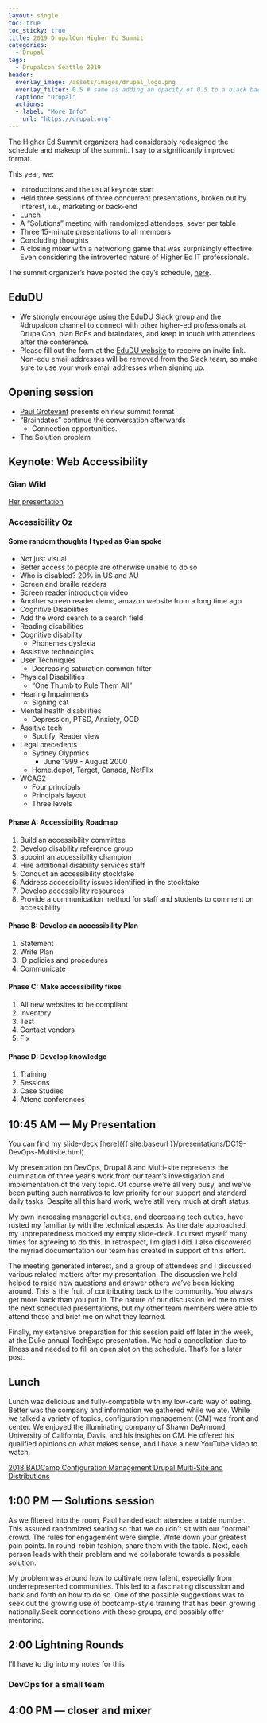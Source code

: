```yaml
---
layout: single
toc: true
toc_sticky: true
title: 2019 DrupalCon Higher Ed Summit
categories:
  - Drupal
tags:
  - Drupalcon Seattle 2019
header:
  overlay_image: /assets/images/drupal_logo.png
  overlay_filter: 0.5 # same as adding an opacity of 0.5 to a black background
  caption: "Drupal"
  actions:
  - label: "More Info"
    url: "https://drupal.org"
---
```


The Higher Ed Summit organizers had considerably redesigned the schedule and makeup of the summit. I say to a significantly improved format. 

This year, we:
* Introductions and the usual keynote start
* Held three sessions of three concurrent presentations, broken out by interest, i.e., marketing or back-end
* Lunch
* A “Solutions” meeting with randomized attendees, sever per table
* Three 15-minute presentations to all members
* Concluding thoughts
* A closing mixer with a networking game that was surprisingly effective. Even considering the introverted nature of Higher Ed IT professionals.

The summit organizer’s have posted the day’s schedule, [here](https://live-seattle-hes.pantheonsite.io/schedule).


## EduDU

* We strongly encourage using the [EduDU Slack group](//edudu.org/) and the #drupalcon channel to connect with other higher-ed professionals at DrupalCon, plan BoFs and braindates, and keep in touch with attendees after the conference.
* Please fill out the form at the [EduDU website](//edudu.org/) to receive an invite link. Non-edu email addresses will be removed from the Slack team, so make sure to use your work email addresses when signing up.

## Opening session

* [Paul Grotevant](//sites.utexas.edu/drupal/author/pfg/ "Paul Grotevant's blog at U.T. Austin") presents on new summit format
* “Braindates” continue the conversation afterwards
  *  Connection opportunities.
* The Solution problem

## Keynote: Web Accessibility

### Gian Wild

[Her presentation](https://app.prezentt.com/presentations/1674/public/slides/1)

### Accessibility Oz

#### Some random thoughts I typed as Gian spoke

* Not just visual
* Better access to people are otherwise unable to do so
* Who is disabled? 20% in US and AU
* Screen and braille readers
* Screen reader introduction video
* Another screen reader demo, amazon website from a long time ago
* Cognitive Disabilities
* Add the word search to a search field
* Reading disabilities
* Cognitive disability
  * Phonemes dyslexia
* Assistive technologies
* User Techniques
  * Decreasing saturation common filter
* Physical Disabilities
  * “One Thumb to Rule Them All”
* Hearing Impairments
  * Signing cat
* Mental health disabilities
  * Depression, PTSD, Anxiety, OCD
* Assitive tech
  *  Spotify, Reader view
* Legal precedents
  * Sydney Olypmics
    * June 1999 - August 2000
  * Home.depot, Target, Canada, NetFlix
* WCAG2
  * Four principals
  * Principals layout
  * Three levels

#### Phase A: Accessibility Roadmap 

  1. Build an accessibility committee
  1. Develop disability reference group
  1. appoint an accessibility champion
  1. Hire additional disability services staff
  1. Conduct an accessibility stocktake
  1. Address accessibility issues identified in the stocktake
  1. Develop accessibility resources
  1. Provide a communication method for staff and students to comment on accessibility

#### Phase B: Develop an accessibility Plan

1. Statement
1. Write Plan
1. ID policies and procedures
1. Communicate

#### Phase C: Make accessibility fixes

1. All new websites to be compliant
1. Inventory
1. Test
1. Contact vendors
1. Fix

#### Phase D: Develop knowledge

1. Training
1. Sessions
1. Case Studies
1. Attend conferences

## 10:45 AM &mdash; My Presentation

You can find my slide-deck [here]({{ site.baseurl }}/presentations/DC19-DevOps-Multisite.html).

My presentation on DevOps, Drupal 8 and Multi-site represents the culmination of three year’s work from our team’s investigation and implementation of the very topic. Of course we’re all very busy, and we’ve been putting such narratives to low priority for our support and standard daily tasks. Despite all this hard work, we’re still very much at draft status.

My own increasing managerial duties, and decreasing tech duties, have rusted my familiarity with the technical aspects. As the date approached, my unpreparedness mocked my empty slide-deck. I cursed myself many times for agreeing to do this. In retrospect, I’m glad I did. I also discovered the myriad documentation our team has created in support of this effort.

The meeting generated interest, and a group of attendees and I discussed various related matters after my presentation. The discussion we held helped to raise new questions and answer others we’ve been kicking around. This is the fruit of contributing back to the community. You always get more back than you put in. The nature of our discussion led me to miss the next scheduled presentations, but my other team members were able to attend these and brief me on what they learned.

Finally, my extensive preparation for this session paid off later in the week, at the Duke annual TechExpo presentation. We had a cancellation due to illness and needed to fill an open slot on the schedule. That’s for a later post.

## Lunch

Lunch was delicious and fully-compatible with my low-carb way of eating. Better was the company and information we gathered while we ate. While we talked a variety of topics, configuration management (CM) was front and center. We enjoyed the illuminating company of Shawn DeArmond, University of California, Davis, and his insights on CM. He offered his qualified opinions on what makes sense, and I have a new YouTube video to watch.

[2018 BADCamp Configuration Management Drupal Multi-Site and Distributions](https://2018.badcamp.org/session/config-management-drupal-multi-site-and-distributions) 

## 1:00 PM &mdash; Solutions session

As we filtered into the room, Paul handed each attendee a table number. This assured randomized seating so that we couldn’t sit with our “normal” crowd. The rules for engagement were simple. Write down your greatest pain points. In round-robin fashion, share them with the table. Next, each person leads with their problem and we collaborate towards a possible solution.

My problem was around how to cultivate new talent, especially from underrepresented communities. This led to a fascinating discussion and back and forth on how to do so. One of the possible suggestions was to seek out the growing use of bootcamp-style training that has been growing nationally.Seek connections with these groups, and possibly offer mentoring.

## 2:00 Lightning Rounds

I’ll have to dig into my notes for this

### DevOps for a small team

## 4:00 PM &mdash; closer and mixer
